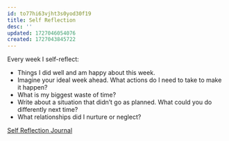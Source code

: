 ```yaml
---
id: to77hi63vjht3s0yod30f19
title: Self Reflection
desc: ''
updated: 1727046054076
created: 1727043845722
---
```


Every week I self-reflect:
- Things I did well and am happy about this week.
- Imagine your ideal week ahead. What actions do I need to take to make it happen?
- What is my biggest waste of time? 
- Write about a situation that didn’t go as planned. What could you do differently next time?
- What relationships did I nurture or neglect?

[Self Reflection Journal](https://docs.google.com/document/d/19HJA6dOp9uBXOcxRpgY2aTxEhY9qiGNt_JePRYIROK4/edit)